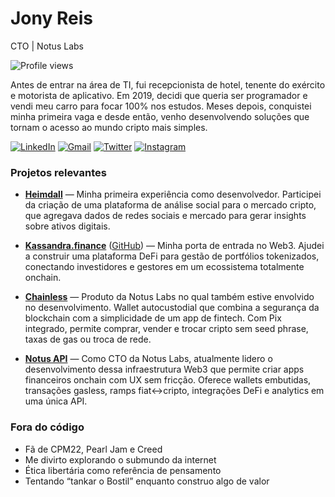 # Jony Reis

CTO | Notus Labs 
<p align="left"> <img src="https://komarev.com/ghpvc/?username=maykbrito&color=yellow" alt="Profile views" /> </p>

Antes de entrar na área de TI, fui recepcionista de hotel, tenente do exército e motorista de aplicativo. Em 2019, decidi que queria ser programador e vendi meu carro para focar 100% nos estudos. Meses depois, conquistei minha primeira vaga e desde então, venho desenvolvendo soluções que tornam o acesso ao mundo cripto mais simples.


[![LinkedIn](https://img.shields.io/badge/LinkedIn-0077B5?style=for-the-badge&logo=LinkedIn&logoColor=white)](https://linkedin.com/in/jonyreis/)
[![Gmail](https://img.shields.io/badge/Gmail-EA4335?style=for-the-badge&logo=gmail&logoColor=white)](mailto:jony.reis@notus.team)
[![Twitter](https://img.shields.io/badge/Twitter-000000?style=for-the-badge&logo=x&logoColor=white)](https://x.com/jonyreis_xyz)
[![Instagram](https://img.shields.io/badge/Instagram-E4405F?style=for-the-badge&logo=instagram&logoColor=white)](https://www.instagram.com/jonyreis.dev/)


### Projetos relevantes

- [**Heimdall**](https://heimdall-frontend.vercel.app/) — Minha primeira experiência como desenvolvedor. Participei da criação de uma plataforma de análise social para o mercado cripto, que agregava dados de redes sociais e mercado para gerar insights sobre ativos digitais.

- [**Kassandra.finance**](https://www.kassandra.finance/) ([GitHub](https://github.com/KassandraFinance/kassandra-frontend)) — Minha porta de entrada no Web3. Ajudei a construir uma plataforma DeFi para gestão de portfólios tokenizados, conectando investidores e gestores em um ecossistema totalmente onchain.

- [**Chainless**](https://chainless.finance/) — Produto da Notus Labs no qual também estive envolvido no desenvolvimento. Wallet autocustodial que combina a segurança da blockchain com a simplicidade de um app de fintech. Com Pix integrado, permite comprar, vender e trocar cripto sem seed phrase, taxas de gas ou troca de rede.

- [**Notus API**](https://notus.team/) — Como CTO da Notus Labs, atualmente lidero o desenvolvimento dessa infraestrutura Web3 que permite criar apps financeiros onchain com UX sem fricção. Oferece wallets embutidas, transações gasless, ramps fiat↔cripto, integrações DeFi e analytics em uma única API.

### Fora do código

- Fã de CPM22, Pearl Jam e Creed
- Me divirto explorando o submundo da internet
- Ética libertária como referência de pensamento 
- Tentando “tankar o Bostil” enquanto construo algo de valor
